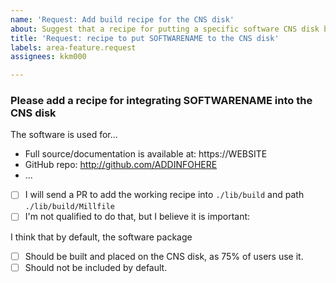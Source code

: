 ```yaml
---
name: 'Request: Add build recipe for the CNS disk'
about: Suggest that a recipe for putting a specific software CNS disk be added
title: 'Request: recipe to put SOFTWARENAME to the CNS disk'
labels: area-feature.request
assignees: kkm000

---
```


<!-- Prerequisites:
*** 1. The software should be easily available in source or binary form.
E.g. open source, dotnet or jvm runtime, SRILM easy to license for research.
*** 2. The software may NOT be licensed under GNU Affero (AGPL) license.

Use your judgment: How wide is the use for this software? Unless you are
sending a PR, should we allocate our limited resources to this task?

The process for adding anything to the CNS disk will be documented by v0.7-beta.
If you need to add something right now before it's documented, please go ahead
and still open the issue, even if the addition is not of general inerest. Maybe you can
do it with some guidance from us. If we both try our best, it's not hard to do.
-->

### Please add a recipe for integrating SOFTWARENAME into the CNS disk
The software is used for...

<!-- please provide a Web link, or all available links (GitHub/GitLab/etc repo, homepage, ...) -->
 * Full source/documentation is available at: https://WEBSITE
 * GitHub repo: http://github.com/ADDINFOHERE
 * ...

<!-- Select exactly one of the two options [ ] below as [X]: -->
 - [ ] I will send a PR to add the working recipe into `./lib/build` and path `./lib/build/Millfile`
 - [ ] I'm not qualified to do that, but I believe it is important:

<!-- If you selected the second box, explain your justification below this line -->


<!--
  The user is ultimately in control of what to add or skip to their CNS disk,
  the question is about the default
-->
I think that by default, the software package
 - [ ] Should be built and placed on the CNS disk, as 75% of users use it.
 - [ ] Should not be included by default.

<!--
    If you hesitated with your selection above, or could not decide, speak your heart out,
    and we'll think it through together. In any case, you may add anything you think is important.
-->
